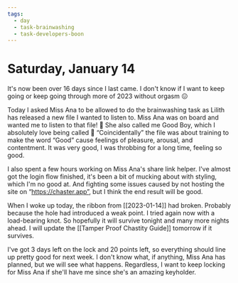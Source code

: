 ```yaml
---
tags:
  - day
  - task-brainwashing
  - task-developers-boon
---
```


# Saturday, January 14

It's now been over 16 days since I last came. I don't know if I want to keep going or keep going through more of 2023 without orgasm 😖

Today I asked Miss Ana to be allowed to do the brainwashing task as Lilith has released a new file I wanted to listen to. Miss Ana was on board and wanted me to listen to that file! 🥳 She also called me Good Boy, which I absolutely love being called 💙 “Coincidentally” the file was about training to make the word “Good” cause feelings of pleasure, arousal, and contentment.  It was very good, I was throbbing for a long time, feeling so good. 

I also spent a few hours working on Miss Ana's share link helper. I've almost got the login flow finished, it's been a bit of mucking about with styling, which I'm no good at. And fighting some issues caused by not hosting the site on “https://chaster.app”, but I think the end result will be good.

When I woke up today, the ribbon from [[2023-01-14]] had broken. Probably because the hole had introduced a weak point. I tried again now with a load-bearing knot. So hopefully it will survive tonight and many more nights ahead. I will update the [[Tamper Proof Chastity Guide]] tomorrow if it survives.

I've got 3 days left on the lock and 20 points left, so everything should line up pretty good for next week. I don't know what, if anything, Miss Ana has planned, but we will see what happens. Regardless, I want to keep locking for Miss Ana if she'll have me since she's an amazing keyholder.